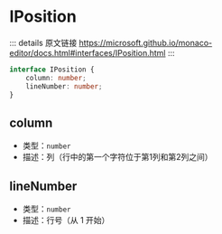# IPosition

<backTop />
        
::: details 原文链接
https://microsoft.github.io/monaco-editor/docs.html#interfaces/IPosition.html
:::

```ts
interface IPosition {
    column: number;
    lineNumber: number;
}
```

## column
- 类型：`number`
- 描述：列（行中的第一个字符位于第1列和第2列之间）


## lineNumber
- 类型：`number`
- 描述：行号（从 1 开始）
